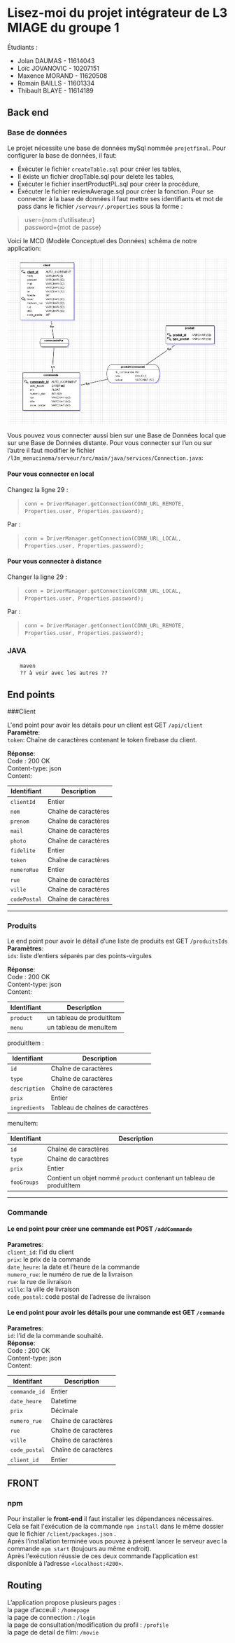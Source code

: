 # Lisez-moi du projet intégrateur de L3 MIAGE du groupe 1
Étudiants :
- Jolan DAUMAS - 11614043
- Loïc JOVANOVIC - 10207151
- Maxence MORAND - 11620508
- Romain BAILLS - 11601334
- Thibault BLAYE - 11614189
 
## Back end

### Base de données
Le projet nécessite une base de données mySql nommée `projetfinal`.
Pour configurer la base de données, il faut:
- Éxécuter le fichier `createTable.sql` pour créer les tables,
- Il éxiste un fichier dropTable.sql pour delete les tables,
- Éxécuter le fichier insertProductPL.sql pour créer la procédure,
- Éxécuter le fichier reviewAverage.sql pour créer la fonction.
Pour se connecter à la base de données il faut mettre ses identifiants et mot de pass dans le fichier `/serveur/.properties` sous la forme :

> user={nom d'utilisateur}  
password={mot de passe}
    
Voici le MCD (Modèle Conceptuel des Données) schéma de notre application:

 ![alt text](./serveur/db/mcd.png "MCD")	
  

Vous pouvez vous connecter aussi bien sur une Base de Données local que sur une Base de Données distante.
Pour vous connecter sur l’un ou sur l’autre il faut modifier le fichier `/l3m_menucinema/serveur/src/main/java/services/Connection.java`:  

#### Pour vous connecter en local
Changez la ligne 29 : 
> `conn = DriverManager.getConnection(CONN_URL_REMOTE, Properties.user, Properties.password);`  
  
Par :  
> `conn = DriverManager.getConnection(CONN_URL_LOCAL, Properties.user, Properties.password);`  
  
#### Pour vous connecter à distance  
Changer la ligne 29 :   
> `conn = DriverManager.getConnection(CONN_URL_LOCAL, Properties.user, Properties.password);`  
  
Par :  
> `conn = DriverManager.getConnection(CONN_URL_REMOTE, Properties.user, Properties.password);`  
  
  
  
  
### JAVA  
        maven  
        ?? à voir avec les autres ??  
## End points
###Client  

L'end point pour avoir les détails pour un client est  GET `/api/client`    
**Paramètre**:  
`token`: Chaîne de caractères contenant le token firebase du client.    

**Réponse**:     
Code : 200 OK    
Content-type: json    
Content:    

Identifiant | Description    
|---|---|    
`clientId`| Entier  
`nom`| Chaîne de caractères  
`prenom`| Chaîne de caractères  
`mail`| Chaine de caractères  
`photo`| Chaîne de caractères  
`fidelite`| Entier  
`token`| Chaîne de caractères  
`numeroRue`| Entier  
`rue`| Chaine de caractères  
`ville`| Chaîne de caractères
`codePostal`| Chaîne de caractères  



  ----------------
### Produits

Le end point pour avoir le détail d’une liste de produits est GET `/produitsIds`  
**Paramètres**:  
`ids`: liste d’entiers séparés par des points-virgules  

**Réponse**:   
Code : 200 OK  
Content-type: json  
Content:  

Identifiant | Description  
|------------|----------------|  
`product`| un tableau de produitItem  
`menu`| un tableau de menuItem  
  
produitItem :   

Identifiant | Description  
|------------|----------------|  
`id`|Chaîne de caractères  
`type`|Chaîne de caractères  
`description`| Chaîne de caractères  
`prix`| Entier  
`ingredients`| Tableau de chaînes de caractères  
  
menuItem:   

Identifiant | Description  
|------------|----------------|  
`id`|Chaîne de caractères  
`type`|Chaîne de caractères  
`prix`| Entier  
`fooGroups`| Contient un objet nommé `product` contenant un tableau de produitItem  
  
  ----------------
### Commande  
 
#### Le end point pour créer une commande est POST `/addCommande`  
**Parametres**:  
`client_id`: l’id du client  
`prix`: le prix de la commande  
`date_heure`: la date et l’heure de la commande  
`numero_rue`: le numéro de rue de la livraison  
`rue`: la rue de livraison  
`ville`: la ville de livraison  
`code_postal`: code postal de l’adresse de livraison  
  
#### Le end point pour avoir les détails pour une commande est  GET `/commande`  
**Parametres**:  
`id`: l’id de la commande souhaité.  
**Réponse**:   
Code : 200 OK  
Content-type: json  
Content:  

Identifant | Description  
|------------|----------------|  
`commande_id`| Entier  
`date_heure`| Datetime  
`prix`| Décimale   
`numero_rue`| Chaine de caractères  
`rue`| Chaîne de caractères  
`ville`| Chaîne de caractères  
`code_postal`| Chaîne de caractères  
`client_id`| Entier  

## FRONT
### npm
Pour installer le **front-end** il faut installer les dépendances nécessaires. Cela se fait l'exécution de la commande `npm install` dans le même dossier que le fichier `/client/packages.json` .  
Après l’installation terminée vous pouvez à présent lancer le serveur avec la commande `npm start` (toujours au même endroit).  
Après l'exécution réussie de ces deux commande l’application est disponible à l’adresse `<localhost:4200>`.  
## Routing  
L’application propose plusieurs pages :  
la page d’acceuil : `/homepage`  
la page de connection : `/login`  
la page de consultation/modification du profil : `/profile`  
la page de detail de film: `/movie`  

